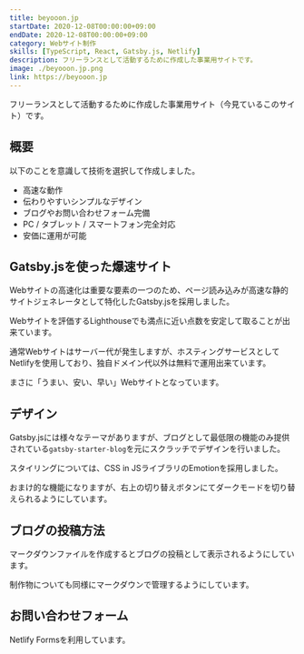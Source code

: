 ```yaml
---
title: beyooon.jp
startDate: 2020-12-08T00:00:00+09:00
endDate: 2020-12-08T00:00:00+09:00
category: Webサイト制作
skills: [TypeScript, React, Gatsby.js, Netlify]
description: フリーランスとして活動するために作成した事業用サイトです。
image: ./beyooon.jp.png
link: https://beyooon.jp
---
```


フリーランスとして活動するために作成した事業用サイト（今見ているこのサイト）です。

## 概要

以下のことを意識して技術を選択して作成しました。

- 高速な動作
- 伝わりやすいシンプルなデザイン
- ブログやお問い合わせフォーム完備
- PC / タブレット / スマートフォン完全対応
- 安価に運用が可能

## Gatsby.jsを使った爆速サイト

Webサイトの高速化は重要な要素の一つのため、ページ読み込みが高速な静的サイトジェネレータとして特化したGatsby.jsを採用しました。

Webサイトを評価するLighthouseでも満点に近い点数を安定して取ることが出来ています。

通常Webサイトはサーバー代が発生しますが、ホスティングサービスとしてNetlifyを使用しており、独自ドメイン代以外は無料で運用出来ています。

まさに「うまい、安い、早い」Webサイトとなっています。

## デザイン

Gatsby.jsには様々なテーマがありますが、ブログとして最低限の機能のみ提供されている`gatsby-starter-blog`を元にスクラッチでデザインを行いました。

スタイリングについては、CSS in JSライブラリのEmotionを採用しました。

おまけ的な機能になりますが、右上の切り替えボタンにてダークモードを切り替えられるようにしています。

## ブログの投稿方法

マークダウンファイルを作成するとブログの投稿として表示されるようにしています。

制作物についても同様にマークダウンで管理するようにしています。

## お問い合わせフォーム

Netlify Formsを利用しています。
